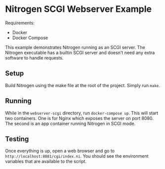 # Nitrogen SCGI Webserver Example

Requirements:

- Docker
- Docker Compose

This example demonstrates Nitrogen running as an SCGI server. The Nitrogen executable
has a builtin SCGI server and doesn't need any extra software to handle requests.

## Setup

Build Nitrogen using the make file at the root of the project. Simply run `make`.

## Running

While in the `webserver-scgi` directory, run `docker-compose up`. This will start
two containers. One is for Nginx which exposes the server on port 8080. The second
is an app container running Nitrogen in SCGI mode.

## Testing

Once everything is up, open a web browser and go to `http://localhost:8081/cgi/index.ni`.
You should see the environment variables that are available to the script.
